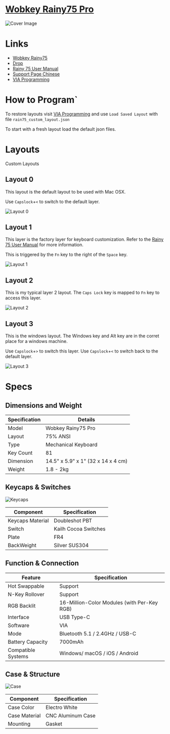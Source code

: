 # [Wobkey Rainy75 Pro](https://www.wobkey.com/products/rainy75)

![Cover Image](images/rainy75.jpg)

# Links

- [Wobkey Rainy75](https://www.wobkey.com/products/rainy75)
- [Drop](https://drop.com/buy/wobkey-rainy75-mechanical-keyboard)
- [Rainy 75 User Manual](https://cdn.shopify.com/s/files/1/0835/9706/6540/files/Rainy_75_User_Manual.pdf?v=1734536757)
- [Support Page Chinese](http://www.woblab.cn/col.jsp?id=109)
- [VIA Programming](https://usevia.app)

# How to Program`

To restore layouts visit [VIA Programming](https://usevia.app) and use `Load Saved Layout`
with file `rain75_custom_layout.json`

To start with a fresh layout load the default json files.

# Layouts

Custom Layouts

## Layout 0

This layout is the default layout to be used with Mac OSX.

Use `Capslock`+`<` to switch to the default layer.

![Layout 0](images/layer0.png)

## Layout 1

This layer is the factory layer for keyboard customization.  Refer to the [Rainy 75 User Manual](https://cdn.shopify.com/s/files/1/0835/9706/6540/files/Rainy_75_User_Manual.pdf?v=1734536757) for more information.

This is triggered by the `Fn` key to the right of the `Space` key.

![Layout 1](images/layer1.png)

## Layout 2

This is my typical layer 2 layout. The `Caps Lock` key is mapped to `Fn` key to access this layer.

![Layout 2](images/layer2.png)

## Layout 3

This is the windows layout.  The Windows key and Alt key are in the corret place for a windows machine.

Use `Capslock`+`>` to switch this layer.
Use `Capslock`+`<` to switch back to the default layer.

![Layout 3](images/layer3.png)

# Specs

## Dimensions and Weight
| Specification | Details                             |
| ------------- | ----------------------------------- |
| Model         | Wobkey Rainy75 Pro                  |
| Layout        | 75% ANSI                            |
| Type          | Mechanical Keyboard                 |
| Key Count     | 81                                  |
| Dimension     | 14.5" x 5.9" x 1"  (32 x 14 x 4 cm) |
| Weight        | 1.8 - 2kg                           |

## Keycaps & Switches

![Keycaps](images/switch.png)

| Component        | Specification        |
| ---------------- | -------------------- |
| Keycaps Material | Doubleshot PBT       |
| Switch           | Kailh Cocoa Switches |
| Plate            | FR4                  |
| BackWeight       | Silver SUS304        |

## Function & Connection
| Feature            | Specification                               |
| ------------------ | ------------------------------------------- |
| Hot Swappable      | Support                                     |
| N-Key Rollover     | Support                                     |
| RGB Backlit        | 16-Million-Color Modules (with Per-Key RGB) |
| Interface          | USB Type-C                                  |
| Software           | VIA                                         |
| Mode               | Bluetooth 5.1 / 2.4GHz / USB-C              |
| Battery Capacity   | 7000mAh                                     |
| Compatible Systems | Windows/ macOS / iOS / Android              |

## Case & Structure

![Case](images/exploded-view.jpg)

| Component     | Specification     |
| ------------- | ----------------- |
| Case Color    | Electro White     |
| Case Material | CNC Aluminum Case |
| Mounting      | Gasket            |
